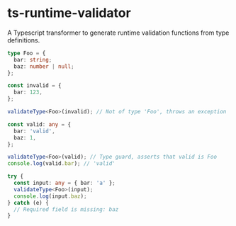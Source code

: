 # ts-runtime-validator

A Typescript transformer to generate runtime validation functions from type definitions.

```typescript
type Foo = {
  bar: string;
  baz: number | null;
};

const invalid = {
  bar: 123,
};

validateType<Foo>(invalid); // Not of type 'Foo', throws an exception

const valid: any = {
  bar: 'valid',
  baz: 1,
};

validateType<Foo>(valid); // Type guard, asserts that valid is Foo
console.log(valid.bar); // 'valid'

try {
  const input: any = { bar: 'a' };
  validateType<Foo>(input);
  console.log(input.baz);
} catch (e) {
  // Required field is missing: baz
}
```
